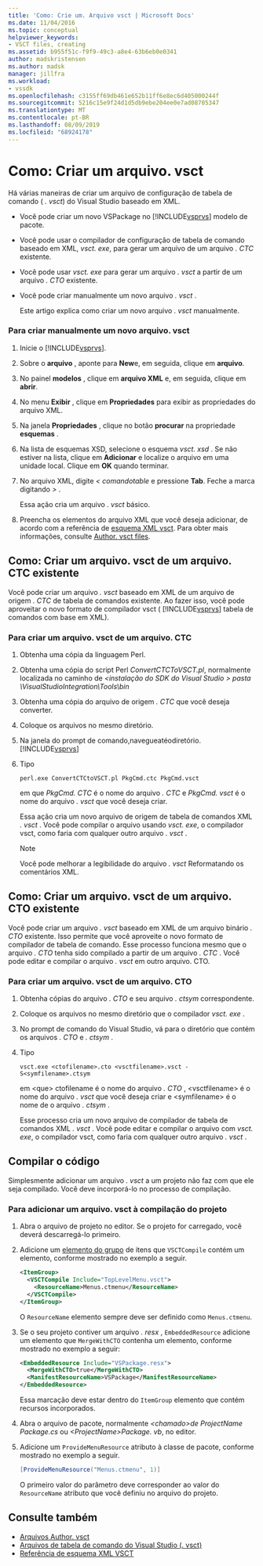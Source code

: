 ```yaml
---
title: 'Como: Crie um. Arquivo vsct | Microsoft Docs'
ms.date: 11/04/2016
ms.topic: conceptual
helpviewer_keywords:
- VSCT files, creating
ms.assetid: b955f51c-f9f9-49c3-a8e4-63b6eb0e0341
author: madskristensen
ms.author: madsk
manager: jillfra
ms.workload:
- vssdk
ms.openlocfilehash: c3155ff69db461e652b11ff6e8ec6d405000244f
ms.sourcegitcommit: 5216c15e9f24d1d5db9ebe204ee0e7ad08705347
ms.translationtype: MT
ms.contentlocale: pt-BR
ms.lasthandoff: 08/09/2019
ms.locfileid: "68924178"
---
```

# <a name="how-to-create-a-vsct-file"></a>Como: Criar um arquivo. vsct

Há várias maneiras de criar um arquivo de configuração de tabela de comando ( *. vsct*) do Visual Studio baseado em XML.

- Você pode criar um novo VSPackage no [!INCLUDE[vsprvs](../../code-quality/includes/vsprvs_md.md)] modelo de pacote.

- Você pode usar o compilador de configuração de tabela de comando baseado em XML, *vsct. exe*, para gerar um arquivo de um arquivo *. CTC* existente.

- Você pode usar *vsct. exe* para gerar um arquivo *. vsct* a partir de um arquivo *. CTO* existente.

- Você pode criar manualmente um novo arquivo *. vsct* .

  Este artigo explica como criar um novo arquivo *. vsct* manualmente.

### <a name="to-manually-create-a-new-vsct-file"></a>Para criar manualmente um novo arquivo. vsct

1. Inicie o [!INCLUDE[vsprvs](../../code-quality/includes/vsprvs_md.md)].

2. Sobre o **arquivo** , aponte para **New**e, em seguida, clique em **arquivo**.

3. No painel **modelos** , clique em **arquivo XML** e, em seguida, clique em **abrir**.

4. No menu **Exibir** , clique em **Propriedades** para exibir as propriedades do arquivo XML.

5. Na janela **Propriedades** , clique no botão **procurar** na propriedade **esquemas** .

6. Na lista de esquemas XSD, selecione o esquema *vsct. xsd* . Se não estiver na lista, clique em **Adicionar** e localize o arquivo em uma unidade local. Clique em **OK** quando terminar.

7. No arquivo XML, digite *< comandotable* e pressione **Tab**. Feche a marca digitando *>* .

    Essa ação cria um arquivo *. vsct* básico.

8. Preencha os elementos do arquivo XML que você deseja adicionar, de acordo com a referência de [esquema XML vsct](../../extensibility/vsct-xml-schema-reference.md). Para obter mais informações, consulte [Author. vsct files](../../extensibility/internals/authoring-dot-vsct-files.md).

<a name="how-to-create-a-dot-vsct-file-from-an-existing-dot-ctc-file"></a>

## <a name="how-to-create-a-vsct-file-from-an-existing-ctc-file"></a>Como: Criar um arquivo. vsct de um arquivo. CTC existente

Você pode criar um arquivo *. vsct* baseado em XML de um arquivo de origem *. CTC* de tabela de comandos existente. Ao fazer isso, você pode aproveitar o novo formato de compilador vsct ( [!INCLUDE[vsprvs](../../code-quality/includes/vsprvs_md.md)] tabela de comandos com base em XML).

### <a name="to-create-a-vsct-file-from-a-ctc-file"></a>Para criar um arquivo. vsct de um arquivo. CTC

1. Obtenha uma cópia da linguagem Perl.

2. Obtenha uma cópia do script Perl *ConvertCTCToVSCT.pl*, normalmente localizada no caminho de  *\<instalação do SDK do Visual Studio > pasta \VisualStudioIntegration\Tools\bin*

3. Obtenha uma cópia do arquivo de origem *. CTC* que você deseja converter.

4. Coloque os arquivos no mesmo diretório.

5. Na janela do prompt de comando,navegueatéodiretório.[!INCLUDE[vsprvs](../../code-quality/includes/vsprvs_md.md)]

6. Tipo

   ```
   perl.exe ConvertCTCtoVSCT.pl PkgCmd.ctc PkgCmd.vsct
   ```

    em que *PkgCmd. CTC* é o nome do arquivo *. CTC* e *PkgCmd. vsct* é o nome do arquivo *. vsct* que você deseja criar.

    Essa ação cria um novo arquivo de origem de tabela de comandos XML *. vsct* . Você pode compilar o arquivo usando *vsct. exe*, o compilador vsct, como faria com qualquer outro arquivo *. vsct* .

   > [!NOTE]
   > Você pode melhorar a legibilidade do arquivo *. vsct* Reformatando os comentários XML.

<a name="how-to-create-a-dot-vsct-file-from-an-existing-dot-cto-file"></a>

## <a name="how-to-create-a-vsct-file-from-an-existing-cto-file"></a>Como: Criar um arquivo. vsct de um arquivo. CTO existente

Você pode criar um arquivo *. vsct* baseado em XML de um arquivo binário *. CTO* existente. Isso permite que você aproveite o novo formato de compilador de tabela de comando. Esse processo funciona mesmo que o arquivo *. CTO* tenha sido compilado a partir de um arquivo *. CTC* . Você pode editar e compilar o arquivo *. vsct* em outro arquivo. CTO.

### <a name="to-create-a-vsct-file-from-a-cto-file"></a>Para criar um arquivo. vsct de um arquivo. CTO

1. Obtenha cópias do arquivo *. CTO* e seu arquivo *. ctsym* correspondente.

2. Coloque os arquivos no mesmo diretório que o compilador *vsct. exe* .

3. No prompt de comando do Visual Studio, vá para o diretório que contém os arquivos *. CTO* e *. ctsym* .

4. Tipo

    ```
    vsct.exe <ctofilename>.cto <vsctfilename>.vsct -S<symfilename>.ctsym
    ```

     em \<que\> ctofilename é o nome do arquivo *. CTO* , \<vsctfilename\> é o nome do arquivo *. vsct* que você deseja criar e \<symfilename\> é o nome de o arquivo *. ctsym* .

     Esse processo cria um novo arquivo de compilador de tabela de comandos XML *. vsct* . Você pode editar e compilar o arquivo com *vsct. exe*, o compilador vsct, como faria com qualquer outro arquivo *. vsct* .

## <a name="compile-the-code"></a>Compilar o código
 Simplesmente adicionar um arquivo *. vsct* a um projeto não faz com que ele seja compilado. Você deve incorporá-lo no processo de compilação.

### <a name="to-add-a-vsct-file-to-project-compilation"></a>Para adicionar um arquivo. vsct à compilação do projeto

1. Abra o arquivo de projeto no editor. Se o projeto for carregado, você deverá descarregá-lo primeiro.

2. Adicione um [elemento do grupo](../../msbuild/itemgroup-element-msbuild.md) de itens que `VSCTCompile` contém um elemento, conforme mostrado no exemplo a seguir.

    ```xml
    <ItemGroup>
      <VSCTCompile Include="TopLevelMenu.vsct">
        <ResourceName>Menus.ctmenu</ResourceName>
      </VSCTCompile>
    </ItemGroup>

    ```

     O `ResourceName` elemento sempre deve ser definido como `Menus.ctmenu`.

3. Se o seu projeto contiver um arquivo *. resx* , `EmbeddedResource` adicione um elemento que `MergeWithCTO` contenha um elemento, conforme mostrado no exemplo a seguir:

    ```xml
    <EmbeddedResource Include="VSPackage.resx">
      <MergeWithCTO>true</MergeWithCTO>
      <ManifestResourceName>VSPackage</ManifestResourceName>
    </EmbeddedResource>

    ```

     Essa marcação deve estar dentro do `ItemGroup` elemento que contém recursos incorporados.

4. Abra o arquivo de pacote, normalmente  *\<chamado\>de ProjectName Package.cs* ou  *\<ProjectName\>Package. vb*, no editor.

5. Adicione um `ProvideMenuResource` atributo à classe de pacote, conforme mostrado no exemplo a seguir.

    ```csharp
    [ProvideMenuResource("Menus.ctmenu", 1)]
    ```

     O primeiro valor do parâmetro deve corresponder ao valor do `ResourceName` atributo que você definiu no arquivo do projeto.

## <a name="see-also"></a>Consulte também
- [Arquivos Author. vsct](../../extensibility/internals/authoring-dot-vsct-files.md)
- [Arquivos de tabela de comando do Visual Studio (. vsct)](../../extensibility/internals/visual-studio-command-table-dot-vsct-files.md)
- [Referência de esquema XML VSCT](../../extensibility/vsct-xml-schema-reference.md)